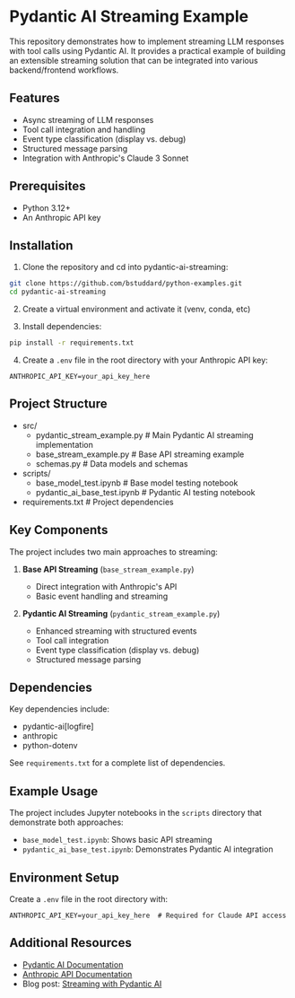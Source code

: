 # Pydantic AI Streaming Example

This repository demonstrates how to implement streaming LLM responses with tool calls using Pydantic AI. It provides a practical example of building an extensible streaming solution that can be integrated into various backend/frontend workflows.

## Features

- Async streaming of LLM responses
- Tool call integration and handling
- Event type classification (display vs. debug)
- Structured message parsing
- Integration with Anthropic's Claude 3 Sonnet

## Prerequisites

- Python 3.12+
- An Anthropic API key

## Installation

1. Clone the repository and cd into pydantic-ai-streaming:
```bash
git clone https://github.com/bstuddard/python-examples.git
cd pydantic-ai-streaming
```

2. Create a virtual environment and activate it (venv, conda, etc)

3. Install dependencies:
```bash
pip install -r requirements.txt
```

4. Create a `.env` file in the root directory with your Anthropic API key:
```env
ANTHROPIC_API_KEY=your_api_key_here
```

## Project Structure
- src/
   - pydantic_stream_example.py # Main Pydantic AI streaming implementation
   - base_stream_example.py # Base API streaming example
   - schemas.py # Data models and schemas
- scripts/
   - base_model_test.ipynb # Base model testing notebook
   - pydantic_ai_base_test.ipynb # Pydantic AI testing notebook
- requirements.txt # Project dependencies

## Key Components

The project includes two main approaches to streaming:

1. **Base API Streaming** (`base_stream_example.py`)
   - Direct integration with Anthropic's API
   - Basic event handling and streaming

2. **Pydantic AI Streaming** (`pydantic_stream_example.py`)
   - Enhanced streaming with structured events
   - Tool call integration
   - Event type classification (display vs. debug)
   - Structured message parsing

## Dependencies

Key dependencies include:
- pydantic-ai[logfire]
- anthropic
- python-dotenv

See `requirements.txt` for a complete list of dependencies.

## Example Usage

The project includes Jupyter notebooks in the `scripts` directory that demonstrate both approaches:

- `base_model_test.ipynb`: Shows basic API streaming
- `pydantic_ai_base_test.ipynb`: Demonstrates Pydantic AI integration

## Environment Setup

Create a `.env` file in the root directory with:

```env
ANTHROPIC_API_KEY=your_api_key_here  # Required for Claude API access
```

## Additional Resources

- [Pydantic AI Documentation](https://ai.pydantic.dev/)
- [Anthropic API Documentation](https://docs.anthropic.com/)
- Blog post: [Streaming with Pydantic AI](https://datastud.dev/posts/pydantic-ai-streaming)

